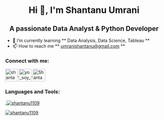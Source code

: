 <h1 align = "center"> Hi 👋, I'm Shantanu Umrani </h1>
<h2 align = "center"> A passionate Data Analyst & Python Developer </h2>

- 🌱 I’m currently learning ** Data Analysis, Data Science, Tableau **
- 📫 How to reach me ** umranishantanu@gmail.com **

<h3 align = "left"> Connect with me: </h3>
<p align = "left">
  <a href = "https://www.linkedin.com/in/shantanu-umrani-4137a1168/" target = "blank">
    <img align = "center" src = "https://img.icons8.com/fluency/96/000000/linkedin.png" alt = "shantanu-umrani" height = "40" width = "40"/>
  </a>
  <a href = "https://instagram.com/yo_soy_shantanu" target = "blank">
    <img align = "center" src = "https://img.icons8.com/fluency/96/000000/instagram-new.png" alt = "yo_soy_shantanu" height = "40" width = "40"/>
  </a>
  <a href = "https://twitter.com/ShantanuUmrani" target = "blank">
    <img align = "center" src="https://img.icons8.com/fluency/96/000000/twitter.png" alt = "ShantanuUmrani" height = "40" width = "40"/>
  </a>                                                                 
</p>            

<h3 align = "left"> Languages and Tools: </h3>
<p align = "left">
  <a href = "
</p>  

<p><img align="left" src="https://github-readme-stats.vercel.app/api/top-langs?username=shantanu1109&show_icons=true&locale=en&layout=compact" alt="shantanu1109" /></p>

<p>&nbsp;<img align="center" src="https://github-readme-stats.vercel.app/api?username=shantanu1109&show_icons=true&locale=en" alt="shantanu1109" /></p>

<p><img align="center" src="https://github-readme-streak-stats.herokuapp.com/?user=shantanu1109&" alt="shantanu1109" /></p>
